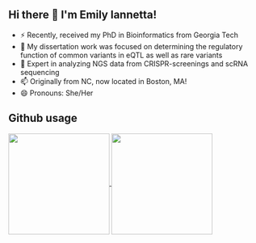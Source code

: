 ## Hi there 👋 I'm Emily Iannetta! 

- ⚡ Recently, received my PhD in Bioinformatics from Georgia Tech
- 💬  My dissertation work was focused on determining the regulatory function of common variants in eQTL as well as rare variants
- 🔬 Expert in analyzing NGS data from CRISPR-screenings and scRNA sequencing
- 📫 Originally from NC, now located in Boston, MA!
- 😄 Pronouns: She/Her

## Github usage

<a href="https://github.com/anuraghazra/github-readme-stats">
  <img height=200 align="center" src="https://github-readme-stats.vercel.app/api/top-langs/?username=EmilyGreenwood&hide=jupyter%20notebook&layout=donut&theme=flag-india"/>
</a>
<a href="https://github.com/anuraghazra/github-readme-stats">
  <img height=200 align="center" src="https://streak-stats.demolab.com/?user=EmilyGreenwood&layout=compact&theme=flag-india"/>
</a>
<!--
**EmilyGreenwood/EmilyGreenwood** is a ✨ _special_ ✨ repository because its `README.md` (this file) appears on your GitHub profile.

Here are some ideas to get you started:

- 🔭 I’m currently working on ...
- 🌱 I’m currently learning ...
- 👯 I’m looking to collaborate on ...
- 🤔 I’m looking for help with ...
- 💬 Ask me about ...
- 📫 How to reach me: ...
- 😄 Pronouns: ...
- ⚡ Fun fact: ...
-->

